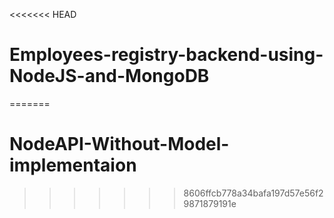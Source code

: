 <<<<<<< HEAD
# Employees-registry-backend-using-NodeJS-and-MongoDB
=======
# NodeAPI-Without-Model-implementaion
>>>>>>> 8606ffcb778a34bafa197d57e56f29871879191e

